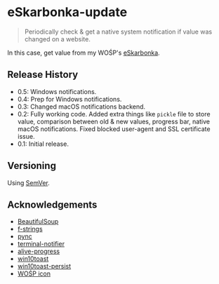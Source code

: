 # eSkarbonka-update

>Periodically check & get a native system notification if value was changed on a website.

In this case, get value from my WOŚP's [eSkarbonka](https://eskarbonka.wosp.org.pl/5jcgfw).

<!-- ![](screenshot.png) -->

<!-- ## How to use -->

<!-- ## Roadmap

- lorem ipsum -->

## Release History

- 0.5: Windows notifications. 
- 0.4: Prep for Windows notifications. 
- 0.3: Changed macOS notifications backend. 
- 0.2: Fully working code. Added extra things like `pickle` file to store value, comparison between old & new values, progress bar, native macOS notifications. Fixed blocked user-agent and SSL certificate issue.   
- 0.1: Initial release.

## Versioning

Using [SemVer](http://semver.org/).

<!-- ## License -->

<!-- GNU General Public License v3.0, see [LICENSE.md](https://github.com/vardecab/PROJECT/blob/master/LICENSE). -->

## Acknowledgements

- [BeautifulSoup](https://www.crummy.com/software/BeautifulSoup/)
- [f-strings](https://realpython.com/python-f-strings/)
- [pync](https://github.com/setem/pync)
- [terminal-notifier](https://github.com/julienXX/terminal-notifier/blob/master/README.markdown)
- [alive-progress](https://github.com/rsalmei/alive-progress)
- [win10toast](https://github.com/jithurjacob/Windows-10-Toast-Notifications)
- [win10toast-persist](https://pypi.org/project/win10toast-persist/)
- [WOŚP icon](https://upload.wikimedia.org/wikipedia/en/thumb/1/14/WO%C5%9AP.svg/1200px-WO%C5%9AP.svg.png)

<!-- ## Contributing -->

<!-- If you found a bug or want to propose a feature, feel free to visit [the Issues page](https://github.com/USER/REPO/issues). -->